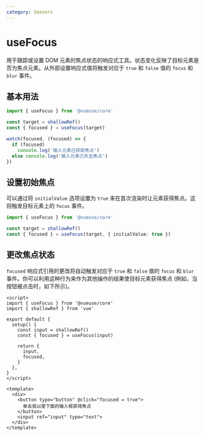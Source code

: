 ```yaml
---
category: Sensors
---
```


# useFocus

用于跟踪或设置 DOM 元素的焦点状态的响应式工具。状态变化反映了目标元素是否为焦点元素。从外部设置响应式值将触发对应于 `true` 和 `false` 值的 `focus` 和 `blur` 事件。

## 基本用法

```ts
import { useFocus } from '@vueuse/core'

const target = shallowRef()
const { focused } = useFocus(target)

watch(focused, (focused) => {
  if (focused)
    console.log('输入元素已获取焦点')
  else console.log('输入元素已失去焦点')
})
```

## 设置初始焦点

可以通过将 `initialValue` 选项设置为 `true` 来在首次渲染时让元素获得焦点。这将触发目标元素上的 `focus` 事件。

```ts
import { useFocus } from '@vueuse/core'

const target = shallowRef()
const { focused } = useFocus(target, { initialValue: true })
```

## 更改焦点状态

`focused` 响应式引用的更改将自动触发对应于 `true` 和 `false` 值的 `focus` 和 `blur` 事件。你可以利用这种行为来作为其他操作的结果使目标元素获得焦点 (例如，当按钮被点击时，如下所示)。

```vue
<script>
import { useFocus } from '@vueuse/core'
import { shallowRef } from 'vue'

export default {
  setup() {
    const input = shallowRef()
    const { focused } = useFocus(input)

    return {
      input,
      focused,
    }
  },
}
</script>

<template>
  <div>
    <button type="button" @click="focused = true">
      单击我以使下面的输入框获得焦点
    </button>
    <input ref="input" type="text">
  </div>
</template>
```
